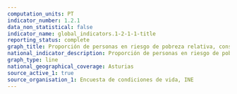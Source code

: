 ```yaml
---
computation_units: PT
indicator_number: 1.2.1
data_non_statistical: false
indicator_name: global_indicators.1-2-1-1-title
reporting_status: complete
graph_title: Proporción de personas en riesgo de pobreza relativa, considerando el umbral nacional de pobreza
national_indicator_description: Proporción de personas en riesgo de pobreza relativa, considerando el umbral nacional de pobreza
graph_type: line
national_geographical_coverage: Asturias
source_active_1: true
source_organisation_1: Encuesta de condiciones de vida, INE
---
```

